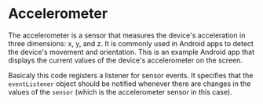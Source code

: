 # Accelerometer

The accelerometer is a sensor that measures the device's acceleration in three dimensions: x, y, and z. It is commonly used in Android apps to detect the device's movement and orientation. This is an example Android app that displays the current values of the device's accelerometer on the screen.

Basicaly this code registers a listener for sensor events. It specifies that the `eventListener` object should be notified whenever there are changes in the values of the `sensor` (which is the accelerometer sensor in this case).